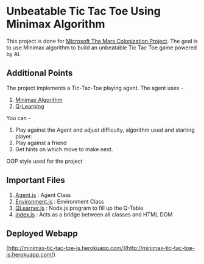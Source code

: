 # Unbeatable Tic Tac Toe Using Minimax Algorithm

This project is done for [Microsoft The Mars Colonization Project](https://microsoft.acehacker.com/mars/#). The goal is to use Minimax algorithm to build an unbeatable Tic Tac Toe game powered by AI.

## Additional Points

The project implements a Tic-Tac-Toe playing agent. The agent uses - 
1. [Minimax Algorithm](https://en.wikipedia.org/wiki/Minimax)
2. [Q-Learning](https://en.wikipedia.org/wiki/Q-learning)

You can -
1. Play against the Agent and adjust difficulty, algorithm used and starting player.
2. Play against a friend
3. Get hints on which move to make next.

OOP style used for the project

## Important Files

1. [Agent.js](https://github.com/Subham-Neogi/Minimax-Tic-Tac-Toe/blob/master/public/src/classes/Agent.js)            :  Agent Class
2. [Environment.js](https://github.com/Subham-Neogi/Minimax-Tic-Tac-Toe/blob/master/public/src/classes/Environment.js)      : Environment Class
3. [QLearner.js](https://github.com/Subham-Neogi/Minimax-Tic-Tac-Toe/blob/master/public/src/QLearning/QLearner.js)         : Node.js program to fill up the Q-Table
4. [index.js](https://github.com/Subham-Neogi/Minimax-Tic-Tac-Toe/blob/master/public/src/index.js)            : Acts as a bridge between all classes and HTML DOM

## Deployed Webapp

[http://minimax-tic-tac-toe-js.herokuapp.com/](http://minimax-tic-tac-toe-js.herokuapp.com/)